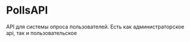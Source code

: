 # PollsAPI
API для системы опроса пользователей. Есть как администраторское api, так и пользовательское
